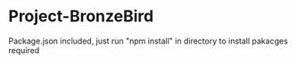 # Project-BronzeBird

Package.json included, just run "npm install" in directory to install pakacges required